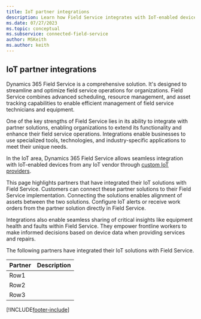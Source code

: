 ```yaml
---
title: IoT partner integrations
description: Learn how Field Service integrates with IoT-enabled devices from IoT vendors to extend functionality and enhance field service operations.
ms.date: 07/27/2023
ms.topic: conceptual
ms.subservice: connected-field-service
author: MSKeith
ms.author: keith
---
```


## IoT partner integrations

Dynamics 365 Field Service is a comprehensive solution. It's designed to streamline and optimize field service operations for organizations. Field Service combines advanced scheduling, resource management, and asset tracking capabilities to enable efficient management of field service technicians and equipment.

One of the key strengths of Field Service lies in its ability to integrate with partner solutions, enabling organizations to extend its functionality and enhance their field service operations. Integrations enable businesses to use specialized tools, technologies, and industry-specific applications to meet their unique needs.

In the IoT area, Dynamics 365 Field Service allows seamless integration with IoT-enabled devices from any IoT vendor through [custom IoT providers](cfs-custom-iot-provider.md).

This page highlights partners that have integrated their IoT solutions with Field Service. Customers can connect these partner solutions to their Field Service implementation. Connecting the solutions enables alignment of assets between the two solutions. Configure IoT alerts or receive work orders from the partner solution directly in Field Service.  

Integrations also enable seamless sharing of critical insights like equipment health and faults within Field Service. They empower frontline workers to make informed decisions based on device data when providing services and repairs.

The following partners have integrated their IoT solutions with Field Service.

|Partner  |Description |
|---------|---------|
|Row1     |         |
|Row2     |         |
|Row3     |         |

[!INCLUDE[footer-include](../includes/footer-banner.md)]
